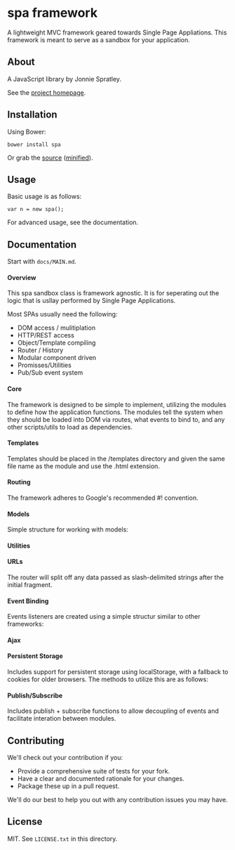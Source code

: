 # spa framework

A lightweight MVC framework geared towards Single Page Appliations. This framework is meant to serve as a sandbox for your application.


## About

A JavaScript library by Jonnie Spratley.

See the [project homepage](http://jonniespratley.github.io/spa.js/).



## Installation

Using Bower:

    bower install spa

Or grab the [source](https://github.com/jonniespratley/spa/dist/spa.js) ([minified](https://github.com/jonniespratley/spa/dist/spa.min.js)).



## Usage

Basic usage is as follows:

    var n = new spa();

For advanced usage, see the documentation.



## Documentation

Start with `docs/MAIN.md`.

#### Overview
This spa sandbox class is framework agnostic. It is for seperating out the logic that is usllay performed by Single Page Applications.
  
Most SPAs usually need the following:
  
* DOM access / mulitiplation
* HTTP/REST access
* Object/Template compiling
* Router / History
* Modular component driven
* Promisses/Utilities
* Pub/Sub event system


#### Core
The framework is designed to be simple to implement, utilizing the modules to define how the application functions. The modules tell the system when they should be loaded into DOM via routes, what events to bind to, and any other scripts/utils to load as dependencies.


#### Templates
Templates should be placed in the /templates directory and given the same file name as the module and use the .html extension.

#### Routing
The framework adheres to Google's recommended #! convention. 

#### Models
Simple structure for working with models:

#### Utilities

#### URLs
The router will split off any data passed as slash-delimited strings after the initial fragment.

#### Event Binding
Events listeners are created using a simple structur similar to other frameworks:

#### Ajax

#### Persistent Storage
Includes support for persistent storage using localStorage, with a fallback to cookies for older browsers. The methods to utilize this are as follows:

#### Publish/Subscribe
Includes publish + subscribe functions to allow decoupling of events and facilitate interation between modules.


## Contributing

We'll check out your contribution if you:

* Provide a comprehensive suite of tests for your fork.
* Have a clear and documented rationale for your changes.
* Package these up in a pull request.

We'll do our best to help you out with any contribution issues you may have.

## License

MIT. See `LICENSE.txt` in this directory.
